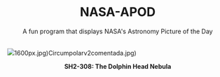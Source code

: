<div align="center">
  <h1>
    NASA-APOD
  </h1>
</div>
  
<div align="center">
  A fun program that displays NASA's Astronomy Picture of the Day
</div>

<br>

![](https://apod.nasa.gov/apod/image/2406/DolphinNebulaHOO_2048.jpg)1600px.jpg)Circumpolarv2comentada.jpg)

<p align = "center">
  <b>SH2-308: The Dolphin Head Nebula</b>
</p>
